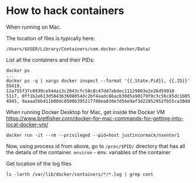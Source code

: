 # How to hack containers
When running on Mac.

The location of files is typically here:

`/Users/$USER/Library/Containers/com.docker.docker/Data/`

List all the containers and their PIDs:

```
docker ps
...
docker ps -q | xargs docker inspect --format '{{.State.Pid}}, {{.ID}}'
55419, 12a755f37c0939ce544a13c2043cfc58c8c47dd7abdec11129803e2e26d59910
5117, 0ff1b2e613d584363608054dc2bf4aadc86acb30d5a90179f0c3c56c85dc1b05
4945, 9aaaa5bb411b00dc8500b395217760ea83de7d56e9af3d22852952fb55ca30dd
```


When running Docker Desktop for Mac, get inside the Docker VM
https://www.bretfisher.com/docker-for-mac-commands-for-getting-into-local-docker-vm/

```
docker run -it --rm --privileged --pid=host justincormack/nsenter1
```

Now, using process id from above, go to `/proc/$PID/` directory that has all the
details of the container.
`environ` - env. variables of the container

Get location of the log files
```
ls -larth /var/lib/docker/containers/*/*.log | grep cont
```
